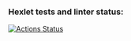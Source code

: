 ### Hexlet tests and linter status:
[![Actions Status](https://github.com/VladimirAfanasievFS/frontend-project-lvl3/workflows/hexlet-check/badge.svg)](https://github.com/VladimirAfanasievFS/frontend-project-lvl3/actions)